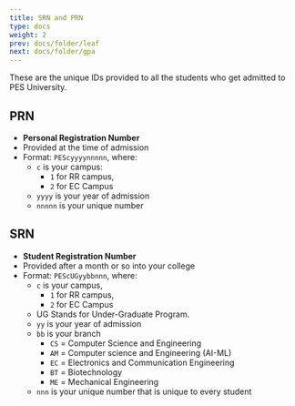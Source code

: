 ```yaml
---
title: SRN and PRN
type: docs
weight: 2
prev: docs/folder/leaf
next: docs/folder/gpa
---
```


These are the unique IDs provided to all the students who get admitted to PES University.

## PRN

* **Personal Registration Number**
* Provided at the time of admission
* Format: `PEScyyyynnnnn`, where:
    * `c` is your campus: 
        * `1` for RR campus, 
        * `2` for EC Campus
    * `yyyy` is your year of admission
    * `nnnnn` is your unique number


## SRN

* **Student Registration Number**
* Provided after a month or so into your college 
* Format: `PEScUGyybbnnn`, where:
    * `c` is your campus, 
        * `1` for RR campus, 
        * `2` for EC Campus
    * UG Stands for Under-Graduate Program.
    * `yy` is your year of admission
    * `bb` is your branch
        * `CS` = Computer Science and Engineering
        * `AM` = Computer science and Engineering (AI-ML)
        * `EC` = Electronics and Communication Engineering
        * `BT` = Biotechnology
        * `ME` = Mechanical Engineering
    * `nnn` is your unique number that is unique to every student